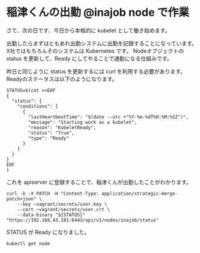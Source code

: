 # 稲津くんの出勤 @inajob node で作業

さて、次の日です、今日から本格的に kubelet として働き始めます。

出勤したらまずはともあれ出勤システムに出勤を記録することになっています。X社ではもちろんそのシステムは Kubernetes です。
Nodeオブジェクトの status を更新して、Ready にしてやることで通勤になる仕組みです。

昨日と同じように status を更新するには curl を利用する必要があります。Readyのステータスは以下のようになります。

```
STATUS=$(cat <<EOF
{
  "status": {
    "conditions": [
      {
        "lastHeartbeatTime": "$(date --utc +"%Y-%m-%dT%H:%M:%SZ")",
        "message": "Starting work as a kubelet",
        "reason": "KubeletReady",
        "status": "True",
        "type": "Ready"
      }
    ]
  }
}
EOF
)
```

これを apiserver に登録することで、稲津くんが出勤したことがわかります。

```
curl -k -X PATCH -H "Content-Type: application/strategic-merge-patch+json" \
    --key ~vagrant/secrets/user.key \
    --cert ~vagrant/secrets/user.crt \
    --data-binary "${STATUS}" "https://192.168.43.101:6443/api/v1/nodes/inajob/status"
```

STATUS が Ready になりました。

```
kubectl get node
```
